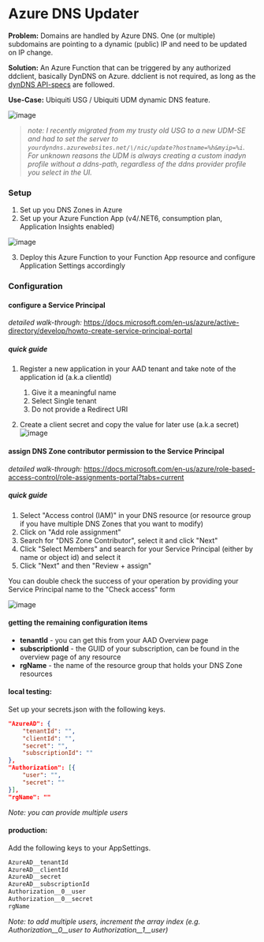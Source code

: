 # Azure DNS Updater
**Problem:** Domains are handled by Azure DNS. One (or multiple) subdomains are pointing to a dynamic (public) IP and need to be updated on IP change. 

**Solution:** An Azure Function that can be triggered by any authorized ddclient, basically DynDNS on Azure. ddclient is not required, as long as the [dynDNS API-specs](https://help.dyn.com/remote-access-api/perform-update/) are followed.

**Use-Case:** Ubiquiti USG / Ubiquiti UDM dynamic DNS feature.

![image](https://user-images.githubusercontent.com/842121/170864950-cf8e85b2-8dbb-4cb9-a284-f36d4f9bee2a.png)

> *note: I recently migrated from my trusty old USG to a new UDM-SE and had to set the server to ```yourdyndns.azurewebsites.net/\/nic/update?hostname=%h&myip=%i```. 
For unknown reasons the UDM is always creating a custom inadyn profile without a ddns-path, regardless of the ddns provider profile you select in the UI.*  

### Setup

1. Set up you DNS Zones in Azure
2. Set up your Azure Function App (v4/.NET6, consumption plan, Application Insights enabled)

![image](https://user-images.githubusercontent.com/842121/170865030-fdb026b2-fb98-4d1f-af53-73e8c2f1657d.png)

3. Deploy this Azure Function to your Function App resource and configure Application Settings accordingly

### Configuration

#### configure a Service Principal

_detailed walk-through:_ https://docs.microsoft.com/en-us/azure/active-directory/develop/howto-create-service-principal-portal

##### quick guide

1. Register a new application in your AAD tenant and take note of the application id (a.k.a clientId)
    
    1. Give it a meaningful name
    2. Select Single tenant
    3. Do not provide a Redirect URI

2. Create a client secret and copy the value for later use (a.k.a secret)
![image](https://user-images.githubusercontent.com/842121/170866392-86ad8e7a-e425-42b8-b735-f7826f9502a2.png)

#### assign DNS Zone contributor permission to the Service Principal

_detailed walk-through:_ https://docs.microsoft.com/en-us/azure/role-based-access-control/role-assignments-portal?tabs=current

##### quick guide

1. Select "Access control (IAM)" in your DNS resource (or resource group if you have multiple DNS Zones that you want to modify)
2. Click on "Add role assignment"
3. Search for "DNS Zone Contributor", select it and click "Next"
4. Click "Select Members" and search for your Service Principal (either by name or object id) and select it
5. Click "Next" and then "Review + assign"

You can double check the success of your operation by providing your Service Principal name to the "Check access" form

![image](https://user-images.githubusercontent.com/842121/170866976-4086bbe0-ec17-4c70-a326-413fe17baf3a.png)

#### getting the remaining configuration items

- **tenantId** - you can get this from your AAD Overview page
- **subscriptionId** - the GUID of your subscription, can be found in the overview page of any resource
- **rgName** - the name of the resource group that holds your DNS Zone resources

#### local testing: 
Set up your secrets.json with the following keys. 


```json
"AzureAD": {
    "tenantId": "",
    "clientId": "",
    "secret": "",
    "subscriptionId": ""
},  
"Authorization": [{
    "user": "",
    "secret": ""
}],
"rgName": ""
```
_Note: you can provide multiple users_

#### production:
Add the following keys to your AppSettings. 
 
 ```txt
 AzureAD__tenantId
 AzureAD__clientId
 AzureAD__secret
 AzureAD__subscriptionId
 Authorization__0__user
 Authorization__0__secret
 rgName
 ```
_Note: to add multiple users, increment the array index (e.g. Authorization__0__user to Authorization__1__user)_
